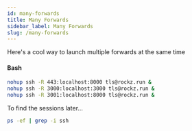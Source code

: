 ```yaml
---
id: many-forwards
title: Many Forwards
sidebar_label: Many Forwards
slug: /many-forwards
---
```


Here's a cool way to launch multiple forwards at the same time

#### Bash
```bash
nohup ssh -R 443:localhost:8000 tls@rockz.run &
nohup ssh -R 3000:localhost:3000 tls@rockz.run &
nohup ssh -R 3001:localhost:8000 tls@rockz.run &
```

To find the sessions later...
```bash
ps -ef | grep -i ssh
```
